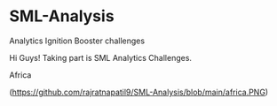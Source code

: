 # SML-Analysis
Analytics Ignition Booster challenges

Hi Guys!
Taking part is SML Analytics Challenges. 


Africa

(https://github.com/rajratnapatil9/SML-Analysis/blob/main/africa.PNG)
